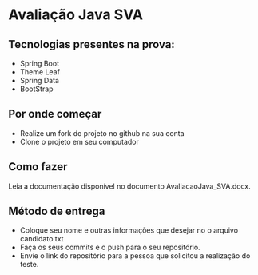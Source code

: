 # Avaliação Java SVA 

## Tecnologias presentes na prova:  

* Spring Boot  
* Theme Leaf  
* Spring Data  
* BootStrap  

## Por onde começar

* Realize um fork do projeto no github na sua conta
* Clone o projeto em seu computador

## Como fazer

Leia a documentação disponível no documento AvaliacaoJava_SVA.docx.

## Método de entrega
* Coloque seu nome e outras informações que desejar no o arquivo candidato.txt
* Faça os seus commits e o push para o seu repositório.
* Envie o link do repositório para a pessoa que solicitou a realização do teste.
